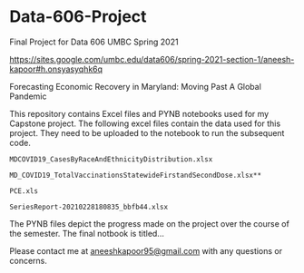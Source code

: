 # Data-606-Project
Final Project for Data 606 UMBC Spring 2021

https://sites.google.com/umbc.edu/data606/spring-2021-section-1/aneesh-kapoor#h.onsyasyqhk6q

Forecasting Economic Recovery in Maryland: Moving Past A Global Pandemic

This repository contains Excel files and PYNB notebooks used for my Capstone project. The following excel files contain the data used for this project. They need to be uploaded to the notebook to run the subsequent code. 

    MDCOVID19_CasesByRaceAndEthnicityDistribution.xlsx

    MD_COVID19_TotalVaccinationsStatewideFirstandSecondDose.xlsx**

    PCE.xls

  	SeriesReport-20210228180835_bbfb44.xlsx

The PYNB files depict the progress made on the project over the course of the semester. The final notbook is titled...

Please contact me at aneeshkapoor95@gmail.com with any questions or concerns. 
